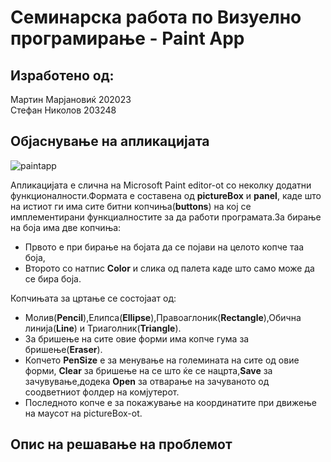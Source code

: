# Семинарска работа по Визуелно програмирање - Paint App
## Изработено од:
Мартин Марјановиќ 202023
<br>
Стефан Николов 203248 
## Објаснување на апликацијата
![paintapp](https://user-images.githubusercontent.com/100425624/176664174-f432a70d-9441-4171-b8ba-0603f1bdc8b7.png)

Апликацијата е слична на Microsoft Paint editor-ot со неколку додатни функционалности.Формата е составена од <b>pictureBox</b> и <b>panel</b>,
каде што на истиот ги има сите битни копчиња(<b>buttons</b>) на кој се имплементирани функциалностите за да работи програмата.За бирање на боја има две копчиња:<br>
<ul><li>Првото е при бирање на бојата да се појави на целото копче таа боја,<br>
<li>Второто со натпис <b>Color</b> и слика од палета каде што само може да се бира боја.<br></ul>
Копчињата за цртање се состојаат од:
<ul><li>Молив(<b>Pencil</b>),Елипса(<b>Ellipse</b>),Правоаглоник(<b>Rectangle</b>),Обична линија(<b>Line</b>) и Триаголник(<b>Triangle</b>).
<li>За бришење на сите овие форми има копче гума за бришење(<b>Eraser</b>).<li>Копчето <b>PenSize</b> е за менување на големината на сите од овие форми,
<b>Clear</b> за бришење на се што ќе се нацрта,<b>Save</b> за зачувување,додека <b>Open</b> за отварање на зачуваното од соодветниот фолдер на комјутерот.
<li>Последното копче е за покажување на координатите при движење на маусот на pictureBox-ot.
</ul>
<h2>Опис на решавање на проблемот</h2>








